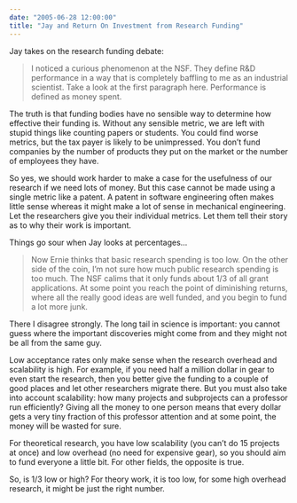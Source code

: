 ```yaml
---
date: "2005-06-28 12:00:00"
title: "Jay and Return On Investment from Research Funding"
---
```




Jay takes on the research funding debate:

> I noticed a curious phenomenon at the NSF. They define R&#038;D performance in a way that is completely baffling to me as an industrial scientist. Take a look at the first paragraph here. Performance is defined as money spent.

The truth is that funding bodies have no sensible way to determine how effective their funding is. Without any sensible metric, we are left with stupid things like counting papers or students. You could find worse metrics, but the tax payer is likely to be unimpressed. You don&rsquo;t fund companies by the number of products they put on the market or the number of employees they have.

So yes, we should work harder to make a case for the usefulness of our research if we need lots of money. But this case cannot be made using a single metric like a patent. A patent in software engineering often makes little sense whereas it might make a lot of sense in mechanical engineering. Let the researchers give you their individual metrics. Let them tell their story as to why their work is important.

Things go sour when Jay looks at percentages&hellip;

> Now Ernie thinks that basic research spending is too low. On the other side of the coin, I&rsquo;m not sure how much public research spending is too much. The NSF calims that it only funds about 1/3 of all grant applications. At some point you reach the point of diminishing returns, where all the really good ideas are well funded, and you begin to fund a lot more junk.


There I disagree strongly. The long tail in science is important: you cannot guess where the important discoveries might come from and they might not be all from the same guy.

Low acceptance rates only make sense when the research overhead and scalability is high. For example, if you need half a million dollar in gear to even start the research, then you better give the funding to a couple of good places and let other researchers migrate there. But you must also take into account scalability: how many projects and subprojects can a professor run efficiently? Giving all the money to one person means that every dollar gets a very tiny fraction of this professor attention and at some point, the money will be wasted for sure.

For theoretical research, you have low scalability (you can&rsquo;t do 15 projects at once) and low overhead (no need for expensive gear), so you should aim to fund everyone a little bit. For other fields, the opposite is true.

So, is 1/3 low or high? For theory work, it is too low, for some high overhead research, it might be just the right number.

